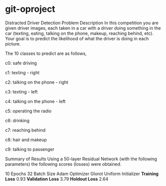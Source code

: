 # git-oproject
Distracted Driver Detection
Problem Description
In this competition you are given driver images, each taken in a car with a driver doing something in the car (texting, eating, talking on the phone, makeup, reaching behind, etc). Your goal is to predict the likelihood of what the driver is doing in each picture.

The 10 classes to predict are as follows,

c0: safe driving

c1: texting - right

c2: talking on the phone - right

c3: texting - left

c4: talking on the phone - left

c5: operating the radio

c6: drinking

c7: reaching behind

c8: hair and makeup

c9: talking to passenger

Summary of Results
Using a 50-layer Residual Network (with the following parameters) the following scores (losses) were obtained.

10 Epochs
32 Batch Size
Adam Optimizer
Glorot Uniform Initializer
**Training Loss**	0.93
**Validation Loss**	3.79
**Holdout Loss**	2.64
